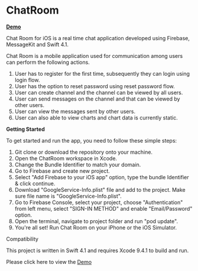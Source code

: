 # ChatRoom

**[Demo](https://drive.google.com/file/d/1F4hG2BqwlXKbgAZ_BhGmi5GcP_sIcuXA/view?usp=sharing)**

Chat Room for iOS is a real time chat application developed using Firebase, MessageKit and Swift 4.1.

Chat Room is a mobile application used for communication among users can perform the following actions.

  1. User has to register for the first time, subsequently they can login using login flow. 
  2. User has the option to reset password using reset password flow.
  3. User can create channel and the channel can be viewed by all users.
  4. User can send messages on the channel and that can be viewed by other users.
  5. User can view the messages sent by other users.
  6. User can also able to view charts and chart data is currently static.

**Getting Started**

To get started and run the app, you need to follow these simple steps:

  1. Git clone or download the repository onto your machine.
  2. Open the ChatRoom workspace in Xcode.
  3. Change the Bundle Identifier to match your domain.
  4. Go to Firebase and create new project.
  5. Select "Add Firebase to your iOS app" option, type the bundle Identifier & click continue.
  6. Download "GoogleService-Info.plist" file and add to the project. Make sure file name is "GoogleService-Info.plist".
  7. Go to Firebase Console, select your project, choose "Authentication" from left menu, select "SIGN-IN METHOD" and enable "Email/Password" option.
  8. Open the terminal, navigate to project folder and run "pod update".
  9. You're all set! Run Chat Room on your iPhone or the iOS Simulator.

Compatibility

This project is written in Swift 4.1 and requires Xcode 9.4.1 to build and run.

Please click here to view the [Demo](https://drive.google.com/file/d/1F4hG2BqwlXKbgAZ_BhGmi5GcP_sIcuXA/view?usp=sharing)
